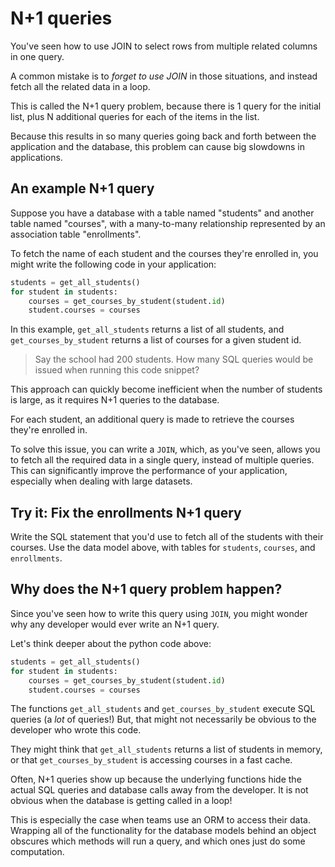 # N+1 queries

You've seen how to use JOIN to select rows from multiple related columns in one query.

A common mistake is to _forget to use JOIN_ in those situations, and instead fetch all the related data in a loop.

This is called the N+1 query problem, because there is 1 query for the initial list, plus N additional queries for each of the items in the list.

Because this results in so many queries going back and forth between the application and the database, this problem can cause big slowdowns in applications.

## An example N+1 query

Suppose you have a database with a table named "students" and another table named "courses", with a many-to-many relationship represented by an association table "enrollments".

To fetch the name of each student and the courses they're enrolled in, you might write the following code in your application:

```python
students = get_all_students()
for student in students:
    courses = get_courses_by_student(student.id)
    student.courses = courses
```

In this example, `get_all_students` returns a list of all students, and `get_courses_by_student` returns a list of courses for a given student id.

> Say the school had 200 students. How many SQL queries would be issued when running this code snippet?

This approach can quickly become inefficient when the number of students is large, as it requires N+1 queries to the database. 

For each student, an additional query is made to retrieve the courses they're enrolled in.

To solve this issue, you can write a `JOIN`, which, as you've seen, allows you to fetch all the required data in a single query, instead of multiple queries. This can significantly improve the performance of your application, especially when dealing with large datasets.

## Try it: Fix the enrollments N+1 query

Write the SQL statement that you'd use to fetch all of the students with their courses. Use the data model above, with tables for `students`, `courses`, and `enrollments`.

## Why does the N+1 query problem happen?

Since you've seen how to write this query using `JOIN`, you might wonder why any developer would ever write an N+1 query.

Let's think deeper about the python code above:

```python
students = get_all_students()
for student in students:
    courses = get_courses_by_student(student.id)
    student.courses = courses
```

The functions `get_all_students` and `get_courses_by_student` execute SQL queries (a _lot_ of queries!) But, that might not necessarily be obvious to the developer who wrote this code.

They might think that `get_all_students` returns a list of students in memory, or that `get_courses_by_student` is accessing courses in a fast cache.

Often, N+1 queries show up because the underlying functions hide the actual SQL queries and database calls away from the developer. It is not obvious when the database is getting called in a loop!

This is especially the case when teams use an ORM to access their data. Wrapping all of the functionality for the database models behind an object obscures which methods will run a query, and which ones just do some computation.
